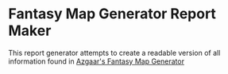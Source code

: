 # Fantasy Map Generator Report Maker

This report generator attempts to create a readable version of all information found
in [Azgaar's Fantasy Map Generator](https://azgaar.github.io/Fantasy-Map-Generator/)